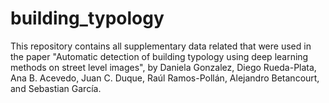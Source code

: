 # building_typology
This repository contains all supplementary data related that were used in the paper "Automatic detection of building typology using deep learning methods on street level images", by Daniela Gonzalez, Diego Rueda-Plata, Ana B. Acevedo, Juan C.  Duque, Raúl Ramos-Pollán, Alejandro Betancourt, and Sebastian García.
